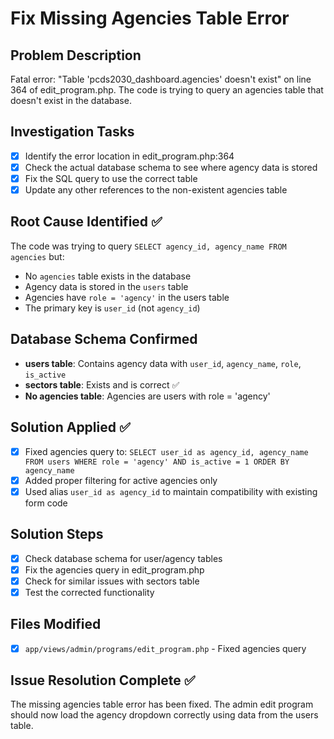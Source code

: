 # Fix Missing Agencies Table Error

## Problem Description
Fatal error: "Table 'pcds2030_dashboard.agencies' doesn't exist" on line 364 of edit_program.php. The code is trying to query an agencies table that doesn't exist in the database.

## Investigation Tasks
- [x] Identify the error location in edit_program.php:364
- [x] Check the actual database schema to see where agency data is stored
- [x] Fix the SQL query to use the correct table
- [x] Update any other references to the non-existent agencies table

## Root Cause Identified ✅
The code was trying to query `SELECT agency_id, agency_name FROM agencies` but:
- No `agencies` table exists in the database
- Agency data is stored in the `users` table
- Agencies have `role = 'agency'` in the users table
- The primary key is `user_id` (not `agency_id`)

## Database Schema Confirmed
- **users table**: Contains agency data with `user_id`, `agency_name`, `role`, `is_active`
- **sectors table**: Exists and is correct ✅
- **No agencies table**: Agencies are users with role = 'agency'

## Solution Applied ✅
- [x] Fixed agencies query to: `SELECT user_id as agency_id, agency_name FROM users WHERE role = 'agency' AND is_active = 1 ORDER BY agency_name`
- [x] Added proper filtering for active agencies only
- [x] Used alias `user_id as agency_id` to maintain compatibility with existing form code

## Solution Steps
- [x] Check database schema for user/agency tables
- [x] Fix the agencies query in edit_program.php
- [x] Check for similar issues with sectors table
- [x] Test the corrected functionality

## Files Modified
- [x] `app/views/admin/programs/edit_program.php` - Fixed agencies query

## Issue Resolution Complete ✅
The missing agencies table error has been fixed. The admin edit program should now load the agency dropdown correctly using data from the users table.
